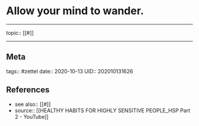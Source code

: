 # Allow your mind to wander.

---

topic:: [[#]]

---
## Meta
tags:: #zettel
date:: 2020-10-13
UID:: 202010131626
## References
- see also:: [[#]]
- source:: [[HEALTHY HABITS FOR HIGHLY SENSITIVE PEOPLE_HSP Part 2 - YouTube]]